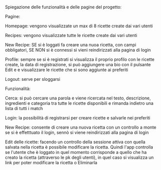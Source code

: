 Spiegazione delle funzionalità e delle pagine del progetto:


Pagine:


  Homepage: vengono visualizzate un max di 8 ricette create dai vari utenti

  
  Recipes: vengono visualizzate tutte le ricette create dai vari utenti

  
  New Recipe: SE si è loggati fa creare una nuoa ricetta, con campi obbligatori, SE NON si è connessi si vieni reindirizzati alla pagina di login

  
  Profile: sempre se si è registrati si visualizza il proprio profilo con le ricette create, la data di registrazione, si può aggiungere una bio con il pulsante Edit e
           e visualizzare le ricette che si sono aggiunte ai preferiti

           
  Logout: serve per sloggarsi
  

Funzionalità:


  Cerca: si può cercare una parola e viene ricercata nel testo, descrizione, ingredienti e categoria tra tutte le ricette disponibili e rimanda indietro una lista di tutti i match

  
  Login: la possibilità di registrarsi per creare ricette e salvarle nei preferiti

  
  New Recipe: consente di creare una nuova ricetta con un controllo a monte se si è effetttuato il login, sennò si viene reindirizzati alla pagina di login

  
  Edit delle ricette: facendo un controllo della sessione attiva con quella salvata nella ricetta è possibile modificare la ricetta. 
                      Quindi l'app controlla se l'utente che è loggato in quel momento corrisponde a quello che ha creato la ricetta (attraverso le pk degli utenti),
                      in quel caso si visualizza un link per poter modificare la ricetta o Eliminarla
  
